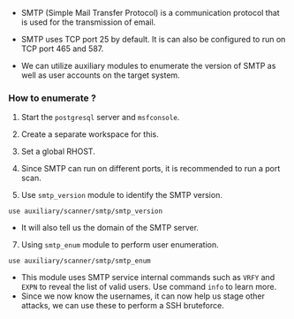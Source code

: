 
+ SMTP (Simple Mail Transfer Protocol) is a communication protocol that is used for the transmission of email.

+ SMTP uses TCP port 25 by default. It is can also be configured to run on TCP port 465 and 587.

+ We can utilize auxiliary modules to enumerate the version of SMTP as well as user accounts on the target system.

### How to enumerate ?

1. Start the `postgresql` server and `msfconsole`.

2. Create a separate workspace for this.

3. Set a global RHOST. 

4. Since SMTP can run on different ports, it is recommended to run a port scan. 

5. Use `smtp_version` module to identify the SMTP version.
```
use auxiliary/scanner/smtp/smtp_version
```
- It will also tell us the domain of the SMTP server.

7. Using `smtp_enum` module to perform user enumeration.
```
use auxiliary/scanner/smtp/smtp_enum
```
- This module uses SMTP service internal commands such as `VRFY` and `EXPN` to reveal the list of valid users. Use command `info` to learn more.
- Since we now know the usernames, it can now help us stage other attacks, we can use these to perform a SSH bruteforce. 
